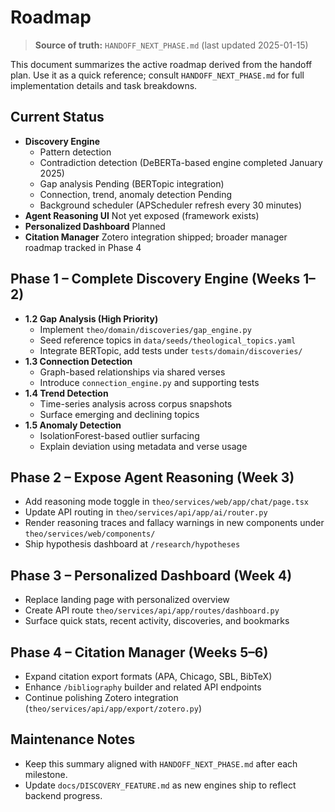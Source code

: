 # Roadmap

> **Source of truth:** `HANDOFF_NEXT_PHASE.md` (last updated 2025-01-15)

This document summarizes the active roadmap derived from the handoff plan. Use it as a quick reference; consult `HANDOFF_NEXT_PHASE.md` for full implementation details and task breakdowns.

## Current Status

- **Discovery Engine**
  - Pattern detection 
  - Contradiction detection (DeBERTa-based engine completed January 2025)
  - Gap analysis Pending (BERTopic integration)
  - Connection, trend, anomaly detection Pending
  - Background scheduler (APScheduler refresh every 30 minutes)
- **Agent Reasoning UI** Not yet exposed (framework exists)
- **Personalized Dashboard** Planned
- **Citation Manager** Zotero integration shipped; broader manager roadmap tracked in Phase 4

## Phase 1 – Complete Discovery Engine (Weeks 1–2)

- **1.2 Gap Analysis (High Priority)**
  - Implement `theo/domain/discoveries/gap_engine.py`
  - Seed reference topics in `data/seeds/theological_topics.yaml`
  - Integrate BERTopic, add tests under `tests/domain/discoveries/`
- **1.3 Connection Detection**
  - Graph-based relationships via shared verses
  - Introduce `connection_engine.py` and supporting tests
- **1.4 Trend Detection**
  - Time-series analysis across corpus snapshots
  - Surface emerging and declining topics
- **1.5 Anomaly Detection**
  - IsolationForest-based outlier surfacing
  - Explain deviation using metadata and verse usage

## Phase 2 – Expose Agent Reasoning (Week 3)

- Add reasoning mode toggle in `theo/services/web/app/chat/page.tsx`
- Update API routing in `theo/services/api/app/ai/router.py`
- Render reasoning traces and fallacy warnings in new components under `theo/services/web/components/`
- Ship hypothesis dashboard at `/research/hypotheses`

## Phase 3 – Personalized Dashboard (Week 4)

- Replace landing page with personalized overview
- Create API route `theo/services/api/app/routes/dashboard.py`
- Surface quick stats, recent activity, discoveries, and bookmarks

## Phase 4 – Citation Manager (Weeks 5–6)

- Expand citation export formats (APA, Chicago, SBL, BibTeX)
- Enhance `/bibliography` builder and related API endpoints
- Continue polishing Zotero integration (`theo/services/api/app/export/zotero.py`)

## Maintenance Notes

- Keep this summary aligned with `HANDOFF_NEXT_PHASE.md` after each milestone.
- Update `docs/DISCOVERY_FEATURE.md` as new engines ship to reflect backend progress.
